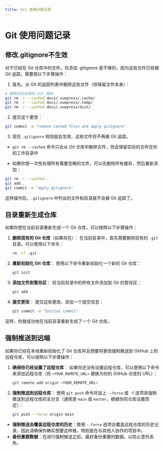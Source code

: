 ```yaml
---
title: Git 使用问题记录
---
```


# Git 使用问题记录

## 修改.gitignore不生效

对于已经在 Git 仓库中的文件，仅添加 .gitignore 是不够的，因为这些文件已经被 Git 追踪。需要按以下步骤操作：

1. 首先，从 Git 的追踪列表中删除这些文件（但保留文件本身）：

```bash
# 删除对应目录的 Git 缓存
git rm -r --cached docs/.vuepress/.cache/
git rm -r --cached docs/.vuepress/.temp/
git rm -r --cached docs/.vuepress/dist/
```

2. 提交这个更改：

```bash
git commit -m "remove cached files and apply gitignore"
```

3. 现在 `.gitignore` 规则就会生效，这些文件将不再被 Git 追踪。

- `git rm --cached` 命令只会从 Git 仓库中删除文件，但会保留实际的文件在你的工作目录中

- 如果你想一次性处理所有需要忽略的文件，可以先删除所有缓存，然后重新添加：

```bash
git rm -r --cached .
git add .
git commit -m "apply gitignore"
```

这样操作后，`.gitignore` 中列出的文件和目录就不会被 Git 追踪了。

## 目录重新生成仓库

如果你想在当前目录重新生成一个 Git 仓库，可以按照以下步骤操作：

1. **删除现有的 Git 仓库**（如果存在）：
   在当前目录中，首先需要删除现有的 `.git` 目录。可以使用以下命令：

   ```bash
   rm -rf .git
   ```

2. **重新初始化 Git 仓库**：
   使用以下命令重新初始化一个新的 Git 仓库：

   ```bash
   git init
   ```

3. **添加文件到暂存区**：
   将当前目录中的所有文件添加到 Git 的暂存区：

   ```bash
   git add .
   ```

4. **提交更改**：
   提交这些更改，添加一个提交信息：

   ```bash
   git commit -m "Initial commit"
   ```

这样，你就成功地在当前目录重新生成了一个 Git 仓库。

## 强制推送到远端

如果你已经在本地重新初始化了 Git 仓库并且想要将更改强制推送到 GitHub 上的远程仓库，可以按照以下步骤操作：

1. **确保你已经设置了远程仓库**：
   如果你还没有设置远程仓库，可以使用以下命令来添加远程仓库（将 `<YOUR_REMOTE_URL>` 替换为你的 GitHub 仓库的 URL）：

   ```bash
   git remote add origin <YOUR_REMOTE_URL>
   ```

2. **强制推送到远程仓库**：
   使用 `git push` 命令并加上 `--force` 或 `-f` 选项来强制推送到远程仓库的主分支（通常是 `main` 或 `master`，根据你的仓库设置而定）：

   ```bash
   git push --force origin main
   ```

- **强制推送会覆盖远程仓库的历史**：使用 `--force` 选项会覆盖远程仓库的历史记录，因此请确保你确实想要这样做，特别是在与其他人协作的项目中。
- **备份重要数据**：在进行强制推送之前，最好备份重要的数据，以防止意外丢失。
